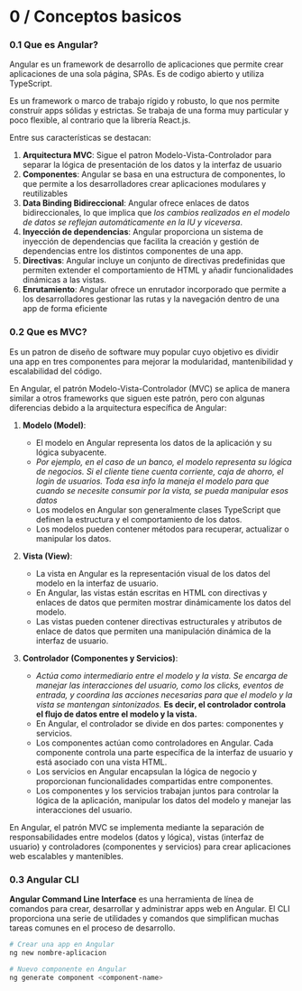 # 0 / Conceptos basicos
### 0.1 Que es Angular?
Angular es un framework de desarrollo de aplicaciones que permite crear aplicaciones de una sola página, SPAs. Es de codigo abierto y utiliza TypeScript. 

Es un framework o marco de trabajo rígido y robusto, lo que nos permite construír apps sólidas y estrictas. Se trabaja de una forma muy particular y poco flexible, al contrario que la librería React.js. 

Entre sus características se destacan:

1. **Arquitectura MVC**: Sigue el patron Modelo-Vista-Controlador para separar la lógica de presentación de los datos y la interfaz de usuario
2. **Componentes**: Angular se basa en una estructura de componentes, lo que permite a los desarrolladores crear aplicaciones modulares y reutilizables
3. **Data Binding Bidireccional**: Angular ofrece enlaces de datos bidireccionales, lo que implica que *los cambios realizados en el modelo de datos se reflejan automáticamente en la IU y viceversa*.
4. **Inyección de dependencias**: Angular proporciona un sistema de inyección de dependencias que facilita la creación y gestión de dependencias entre los distintos componentes de una app.
5. **Directivas**: Angular incluye un conjunto de directivas predefinidas que permiten extender el comportamiento de HTML y añadir funcionalidades dinámicas a las vistas.
6. **Enrutamiento**: Angular ofrece un enrutador incorporado que permite a los desarrolladores gestionar las rutas y la navegación dentro de una app de forma eficiente

### 0.2 Que es MVC?
Es un patron de diseño de software muy popular cuyo objetivo es dividir una app en tres componentes para mejorar la modularidad, mantenibilidad y escalabilidad del código.

En Angular, el patrón Modelo-Vista-Controlador (MVC) se aplica de manera similar a otros frameworks que siguen este patrón, pero con algunas diferencias debido a la arquitectura específica de Angular:


1. **Modelo (Model)**:
   - El modelo en Angular representa los datos de la aplicación y su lógica subyacente. 
   - *Por ejemplo, en el caso de un banco, el modelo representa su lógica de negocios. Si el cliente tiene cuenta corriente, caja de ahorro, el login de usuarios. Toda esa info la maneja el modelo para que cuando se necesite consumir por la vista, se pueda manipular esos datos*
   - Los modelos en Angular son generalmente clases TypeScript que definen la estructura y el comportamiento de los datos.
   - Los modelos pueden contener métodos para recuperar, actualizar o manipular los datos.


2. **Vista (View)**:
   - La vista en Angular es la representación visual de los datos del modelo en la interfaz de usuario.
   - En Angular, las vistas están escritas en HTML con directivas y enlaces de datos que permiten mostrar dinámicamente los datos del modelo.
   - Las vistas pueden contener directivas estructurales y atributos de enlace de datos que permiten una manipulación dinámica de la interfaz de usuario.

3. **Controlador (Componentes y Servicios)**:
    - *Actúa como intermediario entre el modelo y la vista. Se encarga de manejar las interacciones del usuario, como los clicks, eventos de entrada, y coordina las acciones necesarias para que el modelo y la vista se mantengan sintonizados.* **Es decir, el controlador controla el flujo de datos entre el modelo y la vista.** 
   - En Angular, el controlador se divide en dos partes: componentes y servicios.
   - Los componentes actúan como controladores en Angular. Cada componente controla una parte específica de la interfaz de usuario y está asociado con una vista HTML.
   - Los servicios en Angular encapsulan la lógica de negocio y proporcionan funcionalidades compartidas entre componentes.
   - Los componentes y los servicios trabajan juntos para controlar la lógica de la aplicación, manipular los datos del modelo y manejar las interacciones del usuario.

En Angular, el patrón MVC se implementa mediante la separación de responsabilidades entre modelos (datos y lógica), vistas (interfaz de usuario) y controladores (componentes y servicios) para crear aplicaciones web escalables y mantenibles.

### 0.3 Angular CLI
**Angular Command Line Interface** es una herramienta de línea de comandos para crear, desarrollar y administrar apps web en Angular.
El CLI proporciona una serie de utilidades y comandos que simplifican muchas tareas comunes en el proceso de desarrollo.
```sh
# Crear una app en Angular
ng new nombre-aplicacion

# Nuevo componente en Angular
ng generate component <component-name>
```

